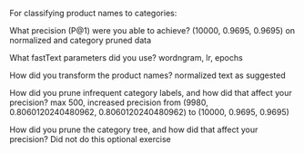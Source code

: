 For classifying product names to categories:

What precision (P@1) were you able to achieve?
(10000, 0.9695, 0.9695) on normalized and category pruned data

What fastText parameters did you use?
wordngram, lr, epochs

How did you transform the product names?
normalized text as suggested

How did you prune infrequent category labels, and how did that affect your precision?
max 500, increased precision from (9980, 0.8060120240480962, 0.8060120240480962) to (10000, 0.9695, 0.9695)

How did you prune the category tree, and how did that affect your precision?
Did not do this optional exercise
